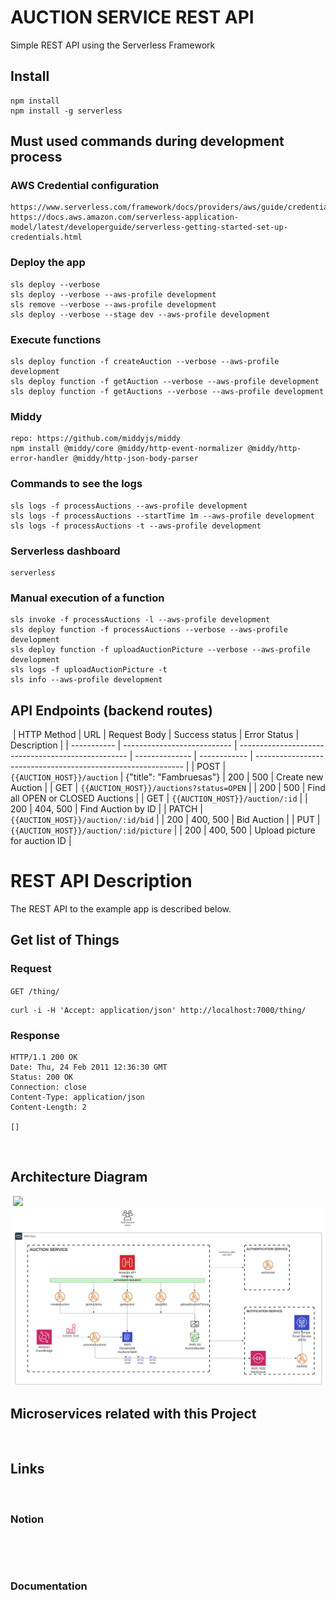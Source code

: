 # AUCTION SERVICE REST API

Simple REST API using the Serverless Framework

## Install

    npm install
    npm install -g serverless

## Must used commands during development process

### AWS Credential configuration

    https://www.serverless.com/framework/docs/providers/aws/guide/credentials/
    https://docs.aws.amazon.com/serverless-application-model/latest/developerguide/serverless-getting-started-set-up-credentials.html

### Deploy the app

    sls deploy --verbose
    sls deploy --verbose --aws-profile development
    sls remove --verbose --aws-profile development
    sls deploy --verbose --stage dev --aws-profile development

### Execute functions

    sls deploy function -f createAuction --verbose --aws-profile development
    sls deploy function -f getAuction --verbose --aws-profile development
    sls deploy function -f getAuctions --verbose --aws-profile development

### Middy

    repo: https://github.com/middyjs/middy
    npm install @middy/core @middy/http-event-normalizer @middy/http-error-handler @middy/http-json-body-parser

### Commands to see the logs

    sls logs -f processAuctions --aws-profile development
    sls logs -f processAuctions --startTime 1m --aws-profile development
    sls logs -f processAuctions -t --aws-profile development

### Serverless dashboard

    serverless

### Manual execution of a function

    sls invoke -f processAuctions -l --aws-profile development
    sls deploy function -f processAuctions --verbose --aws-profile development
    sls deploy function -f uploadAuctionPicture --verbose --aws-profile development
    sls logs -f uploadAuctionPicture -t
    sls info --aws-profile development

## API Endpoints (backend routes)

​
| HTTP Method | URL | Request Body | Success status | Error Status | Description |
| ----------- | --------------------------- | -------------------------------------------------- | -------------- | ------------ | ------------------------------------------------------------ |
| POST | `{{AUCTION_HOST}}/auction` | {"title": "Fambruesas"} | 200 | 500 | Create new Auction |
| GET | `{{AUCTION_HOST}}/auctions?status=OPEN` | | 200 | 500 | Find all OPEN or CLOSED Auctions |
| GET | `{{AUCTION_HOST}}/auction/:id` | | 200 | 404, 500 | Find Auction by ID |
| PATCH | `{{AUCTION_HOST}}/auction/:id/bid` | | 200 | 400, 500 | Bid Auction |
| PUT | `{{AUCTION_HOST}}/auction/:id/picture` | | 200 | 400, 500 | Upload picture for auction ID |
​
​

# REST API Description

The REST API to the example app is described below.

## Get list of Things

### Request

`GET /thing/`

    curl -i -H 'Accept: application/json' http://localhost:7000/thing/

### Response

    HTTP/1.1 200 OK
    Date: Thu, 24 Feb 2011 12:36:30 GMT
    Status: 200 OK
    Connection: close
    Content-Type: application/json
    Content-Length: 2

    []

​

## Architecture Diagram

​
<img src="./src/pages/images/wireframes-project3.png"/>
<img src="./auction-architecture00.jpeg"/>

## Microservices related with this Project

​
​

## Links

​

### Notion

​

​

### Documentation

​
